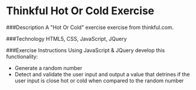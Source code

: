 # Thinkful Hot Or Cold Exercise
###Description
A "Hot Or Cold" exercise exercise from thinkful.com. 

###Technology
HTML5, CSS, JavaScript, JQuery

###Exercise Instructions
Using JavaScript & JQuery develop this functionality:
- Generate a random number
- Detect and validate the user input and output a value that detrines if the user input is close hot or cold when compared to the random number
